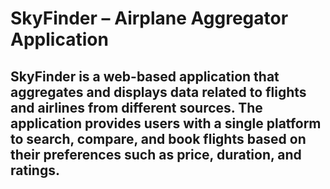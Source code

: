 # SkyFinder – Airplane Aggregator Application
## SkyFinder is a web-based application that aggregates and displays data related to flights and airlines from different sources. The application provides users with a single platform to search, compare, and book flights based on their preferences such as price, duration, and ratings.


